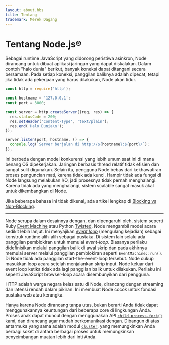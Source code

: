```yaml
---
layout: about.hbs
title: Tentang
trademark: Merek Dagang
---
```

# Tentang Node.js&reg;

Sebagai runtime JavaScript yang didorong peristiwa asinkron, Node dirancang untuk dibuat
aplikasi jaringan yang dapat diskalakan. Dalam contoh "halo dunia" berikut, banyak
koneksi dapat ditangani secara bersamaan. Pada setiap koneksi, panggilan baliknya adalah
dipecat, tetapi jika tidak ada pekerjaan yang harus dilakukan, Node akan tidur.

```javascript
const http = require('http');

const hostname = '127.0.0.1';
const port = 3000;

const server = http.createServer((req, res) => {
  res.statusCode = 200;
  res.setHeader('Content-Type', 'text/plain');
  res.end('Halo Dunia\n');
});

server.listen(port, hostname, () => {
  console.log(`Server berjalan di http://${hostname}:${port}/`);
});
```

Ini berbeda dengan model konkurensi yang lebih umum saat ini di mana benang OS
dipekerjakan. Jaringan berbasis thread relatif tidak efisien dan sangat
sulit digunakan. Selain itu, pengguna Node bebas dari kekhawatiran
proses penguncian mati, karena tidak ada kunci. Hampir tidak ada fungsi di Node
langsung melakukan I/O, jadi prosesnya tidak pernah menghalangi. Karena tidak ada yang menghalangi,
sistem scalable sangat masuk akal untuk dikembangkan di Node.

Jika beberapa bahasa ini tidak dikenal, ada artikel lengkap di
[Blocking vs Non-Blocking][].

---

Node serupa dalam desainnya dengan, dan dipengaruhi oleh, sistem seperti Ruby
[Event Machine][] atau Python [Twisted][]. Node mengambil model acara sedikit
lebih lanjut. Ini menyajikan *[event loop][]* (mengulang kejadian) sebagai konstruk runtime alih-alih sebagai pustaka. Di sistem lain selalu ada panggilan pemblokiran untuk memulai
*event-loop*.
Biasanya perilaku didefinisikan melalui panggilan balik di awal skrip
dan pada akhirnya memulai server melalui panggilan pemblokiran seperti
`EventMachine::run()`. Di Node tidak ada panggilan start-the-event-loop tersebut. Node
cukup masukkan loop acara setelah menjalankan skrip input. Node keluar dari
event loop ketika tidak ada lagi panggilan balik untuk dilakukan. Perilaku ini seperti
JavaScript browser-loop acara disembunyikan dari pengguna.

HTTP adalah warga negara kelas satu di Node, dirancang dengan streaming dan latensi rendah
dalam pikiran. Ini membuat Node cocok untuk fondasi pustaka web atau
kerangka.

Hanya karena Node dirancang tanpa utas, bukan berarti Anda tidak dapat menggunakannya
keuntungan dari beberapa core di lingkungan Anda. Proses anak dapat muncul
dengan menggunakan API [`child_process.fork()`][] kami, dan dirancang agar mudah
berkomunikasi dengan. Dibangun di atas antarmuka yang sama adalah modul [`cluster`][],
yang memungkinkan Anda berbagi soket di antara berbagai proses untuk memungkinkan penyeimbangan muatan
lebih dari inti Anda.

[Blocking vs Non-Blocking]: https://nodejs.org/en/docs/guides/blocking-vs-non-blocking/
[`child_process.fork()`]: https://nodejs.org/api/child_process.html#child_process_child_process_fork_modulepath_args_options
[`cluster`]: https://nodejs.org/api/cluster.html
[event loop]: https://nodejs.org/en/docs/guides/event-loop-timers-and-nexttick/
[Event Machine]: https://github.com/eventmachine/eventmachine
[Twisted]: http://twistedmatrix.com/
